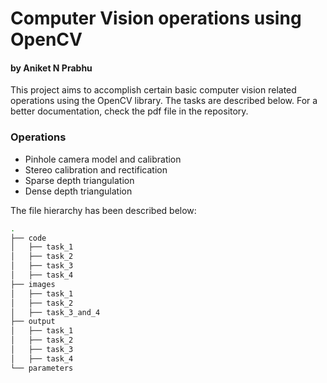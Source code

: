 # Computer Vision operations using OpenCV
#### by Aniket N Prabhu

This project aims to accomplish certain basic computer vision related operations using the OpenCV library. The tasks are described below. For a better documentation, check the pdf file in the repository.

### Operations

- Pinhole camera model and calibration
- Stereo calibration and rectification
- Sparse depth triangulation
- Dense depth triangulation

The file hierarchy has been described below:

```sh
.
├── code
│   ├── task_1
│   ├── task_2
│   ├── task_3
│   ├── task_4
├── images
│   ├── task_1
│   ├── task_2
│   ├── task_3_and_4
├── output
│   ├── task_1
│   ├── task_2
│   ├── task_3
│   ├── task_4
└── parameters
```
